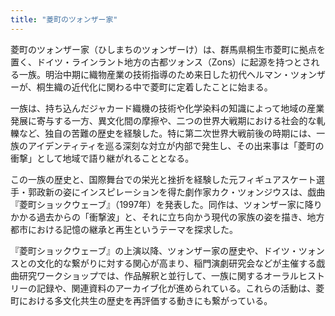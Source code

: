 ```yaml
---
title: "菱町のツォンザー家"
---
```


菱町のツォンザー家（ひしまちのツォンザーけ）は、群馬県桐生市菱町に拠点を置く、ドイツ・ラインラント地方の古都ツォンス（Zons）に起源を持つとされる一族。明治中期に織物産業の技術指導のため来日した初代ヘルマン・ツォンザーが、桐生織の近代化に関わる中で菱町に定着したことに始まる。

一族は、持ち込んだジャカード織機の技術や化学染料の知識によって地域の産業発展に寄与する一方、異文化間の摩擦や、二つの世界大戦期における社会的な軋轢など、独自の苦難の歴史を経験した。特に第二次世界大戦前後の時期には、一族のアイデンティティを巡る深刻な対立が内部で発生し、その出来事は「菱町の衝撃」として地域で語り継がれることとなる。

この一族の歴史と、国際舞台での栄光と挫折を経験した元フィギュアスケート選手・郭政新の姿にインスピレーションを得た劇作家カク・ツォンジウスは、戯曲『菱町ショックウェーブ』（1997年）を発表した。同作は、ツォンザー家に降りかかる過去からの「衝撃波」と、それに立ち向かう現代の家族の姿を描き、地方都市における記憶の継承と再生というテーマを探求した。

『菱町ショックウェーブ』の上演以降、ツォンザー家の歴史や、ドイツ・ツォンスとの文化的な繋がりに対する関心が高まり、稲門演劇研究会などが主催する戯曲研究ワークショップでは、作品解釈と並行して、一族に関するオーラルヒストリーの記録や、関連資料のアーカイブ化が進められている。これらの活動は、菱町における多文化共生の歴史を再評価する動きにも繋がっている。